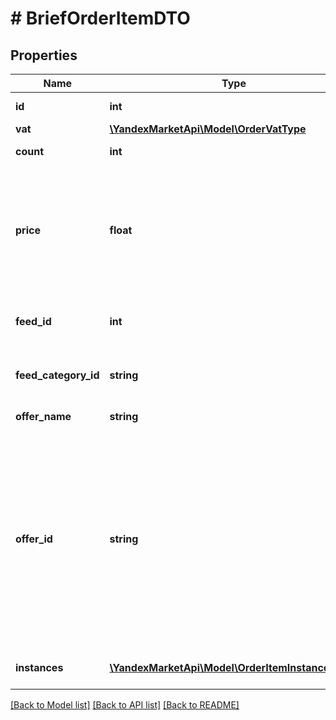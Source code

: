 # # BriefOrderItemDTO

## Properties

Name | Type | Description | Notes
------------ | ------------- | ------------- | -------------
**id** | **int** | Идентификатор позиции. | [optional]
**vat** | [**\YandexMarketApi\Model\OrderVatType**](OrderVatType.md) |  | [optional]
**count** | **int** | Количество единиц товара. | [optional]
**price** | **float** | Цена на товар. Указана в той валюте, которая была задана в каталоге. Разделитель целой и дробной части — точка. | [optional]
**feed_id** | **int** | Идентификатор каталога, в котором указан товар. | [optional]
**feed_category_id** | **string** | Идентификатор категории, в которую входит товар. | [optional]
**offer_name** | **string** | Название товара. | [optional]
**offer_id** | **string** | **Ваш SKU**  Идентификатор товара в магазине. Разрешены английские и русские буквы (кроме ё), цифры и символы &#x60;. , / \\ ( ) [ ] - &#x3D; _&#x60;  Максимальная длина — 80 знаков.  [Что такое SKU и как его назначать](https://yandex.ru/support/marketplace/assortment/add/index.html#fields). | [optional]
**instances** | [**\YandexMarketApi\Model\OrderItemInstanceDTO[]**](OrderItemInstanceDTO.md) | Переданные вами коды маркировки. | [optional]

[[Back to Model list]](../../README.md#models) [[Back to API list]](../../README.md#endpoints) [[Back to README]](../../README.md)
